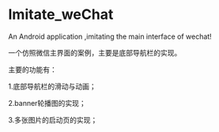 # Imitate_weChat
An Android application ,imitating the main interface of wechat!

一个仿照微信主界面的案例，主要是底部导航栏的实现。

主要的功能有：

1.底部导航栏的滑动与动画；

2.banner轮播图的实现；

3.多张图片的启动页的实现；


